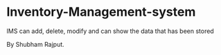 # Inventory-Management-system
IMS can add, delete, modify and can show the data that has been stored

By Shubham Rajput.